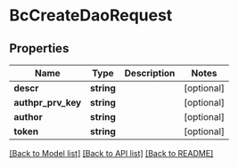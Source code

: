 # BcCreateDaoRequest

## Properties
Name | Type | Description | Notes
------------ | ------------- | ------------- | -------------
**descr** | **string** |  | [optional] 
**authpr_prv_key** | **string** |  | [optional] 
**author** | **string** |  | [optional] 
**token** | **string** |  | [optional] 

[[Back to Model list]](../README.md#documentation-for-models) [[Back to API list]](../README.md#documentation-for-api-endpoints) [[Back to README]](../README.md)


